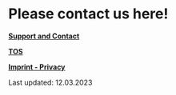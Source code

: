# Please contact us here!

**[Support and Contact](https://neiki.dev/contact.html)**

**[TOS](https://analyze.neiki.dev/TOS.html)** 

**[Imprint - Privacy](https://neiki.dev/imprint-privacy.html)**


<p class="warn">Last updated: 12.03.2023</p>